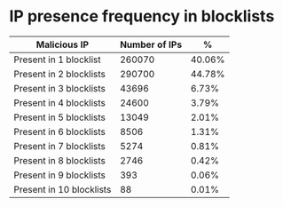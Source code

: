 # IP presence frequency in blocklists
| Malicious IP | Number of IPs | % |
|----|----|----|
| Present in 1 blocklist | 260070 | 40.06% |
| Present in 2 blocklists | 290700 | 44.78% |
| Present in 3 blocklists | 43696 | 6.73% |
| Present in 4 blocklists | 24600 | 3.79% |
| Present in 5 blocklists | 13049 | 2.01% |
| Present in 6 blocklists | 8506 | 1.31% |
| Present in 7 blocklists | 5274 | 0.81% |
| Present in 8 blocklists | 2746 | 0.42% |
| Present in 9 blocklists | 393 | 0.06% |
| Present in 10 blocklists | 88 | 0.01% |
